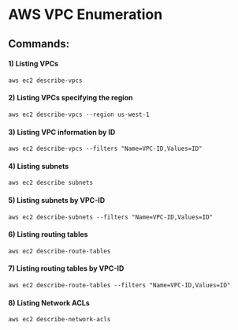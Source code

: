# AWS VPC Enumeration

## Commands:

#### 1) Listing VPCs

    aws ec2 describe-vpcs 

#### 2) Listing VPCs specifying the region

    aws ec2 describe-vpcs --region us-west-1 

#### 3) Listing VPC information by ID

    aws ec2 describe-vpcs --filters "Name=VPC-ID,Values=ID" 

#### 4) Listing subnets

    aws ec2 describe subnets 

#### 5) Listing subnets by VPC-ID

    aws ec2 describe-subnets --filters "Name=VPC-ID,Values=ID" 

#### 6) Listing routing tables

    aws ec2 describe-route-tables 

#### 7) Listing routing tables by VPC-ID

    aws ec2 describe-route-tables --filters "Name=VPC-ID,Values=ID" 

#### 8) Listing Network ACLs

    aws ec2 describe-network-acls 
